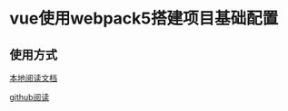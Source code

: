 # vue使用webpack5搭建项目基础配置
## 使用方式
[本地阅读文档](plugin%2FREADME.md)

[github阅读](https://github.com/ht-sauce/ht-vue-webpack/blob/main/plugin/README.md)
